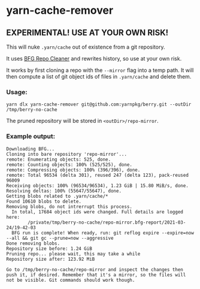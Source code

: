 # yarn-cache-remover

## EXPERIMENTAL! USE AT YOUR OWN RISK!

This will nuke `.yarn/cache` out of existence from a git repository.

It uses [BFG Repo Cleaner](https://rtyley.github.io/bfg-repo-cleaner/) and rewrites history, so use at your own risk.

It works by first cloning a repo with the `--mirror` flag into a temp path. It will then compute a list of git object ids of files in `.yarn/cache` and delete them.

### Usage:
```
yarn dlx yarn-cache-remover git@github.com:yarnpkg/berry.git --outDir /tmp/berry-no-cache
```

The pruned repository will be stored in `<outDir>/repo-mirror`.

### Example output:
```
Downloading BFG...
Cloning into bare repository 'repo-mirror'...
remote: Enumerating objects: 525, done.
remote: Counting objects: 100% (525/525), done.
remote: Compressing objects: 100% (396/396), done.
remote: Total 96534 (delta 301), reused 247 (delta 123), pack-reused 96009
Receiving objects: 100% (96534/96534), 1.23 GiB | 15.80 MiB/s, done.
Resolving deltas: 100% (55647/55647), done.
Getting blobs related to .yarn/cache/*
Found 10610 blobs to delete.
Removing blobs, do not intrerrupt this process.
  In total, 17684 object ids were changed. Full details are logged here:
        /private/tmp/berry-no-cache/repo-mirror.bfg-report/2021-03-24/19-42-03
  BFG run is complete! When ready, run: git reflog expire --expire=now --all && git gc --prune=now --aggressive
Done removing blobs.
Repository size before: 1.24 GiB
Pruning repo... please wait, this may take a while
Repository size after: 123.92 MiB

Go to /tmp/berry-no-cache/repo-mirror and inspect the changes then push it, if desired. Remember that it's a mirror, so the files will not be visible. Git commands should work though.
```
